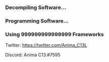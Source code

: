 ### Decompiling Software...
### Programming Software...
### Using 999999999999999 Frameworks

Twitter: https://twitter.com/Anima_C13L


Discord: Anima C13.#7595 

<!--
**animaone/animaone** is a ✨ _special_ ✨ repository because its `README.md` (this file) appears on your GitHub profile.

Here are some ideas to get you started:

- 🔭 I’m currently working on ...
- 🌱 I’m currently learning ...
- 👯 I’m looking to collaborate on ...
- 🤔 I’m looking for help with ...
- 💬 Ask me about ...
- 📫 How to reach me: ...
- 😄 Pronouns: ...
- ⚡ Fun fact: ...
-->
